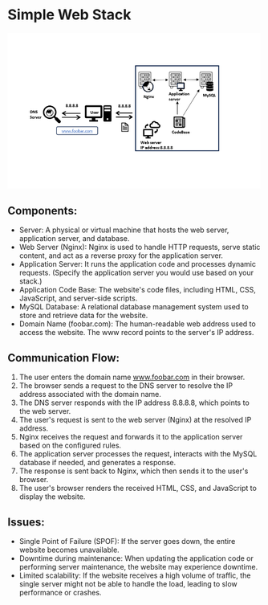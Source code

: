 # Simple Web Stack

![Simple Web Stack Diagram](0-simple_web_stack.PNG)

## Components:
- Server: A physical or virtual machine that hosts the web server, application server, and database.
- Web Server (Nginx): Nginx is used to handle HTTP requests, serve static content, and act as a reverse proxy for the application server.
- Application Server: It runs the application code and processes dynamic requests. (Specify the application server you would use based on your stack.)
- Application Code Base: The website's code files, including HTML, CSS, JavaScript, and server-side scripts.
- MySQL Database: A relational database management system used to store and retrieve data for the website.
- Domain Name (foobar.com): The human-readable web address used to access the website. The www record points to the server's IP address.

## Communication Flow:
1. The user enters the domain name www.foobar.com in their browser.
2. The browser sends a request to the DNS server to resolve the IP address associated with the domain name.
3. The DNS server responds with the IP address 8.8.8.8, which points to the web server.
4. The user's request is sent to the web server (Nginx) at the resolved IP address.
5. Nginx receives the request and forwards it to the application server based on the configured rules.
6. The application server processes the request, interacts with the MySQL database if needed, and generates a response.
7. The response is sent back to Nginx, which then sends it to the user's browser.
8. The user's browser renders the received HTML, CSS, and JavaScript to display the website.

## Issues:
- Single Point of Failure (SPOF): If the server goes down, the entire website becomes unavailable.
- Downtime during maintenance: When updating the application code or performing server maintenance, the website may experience downtime.
- Limited scalability: If the website receives a high volume of traffic, the single server might not be able to handle the load, leading to slow performance or crashes.
